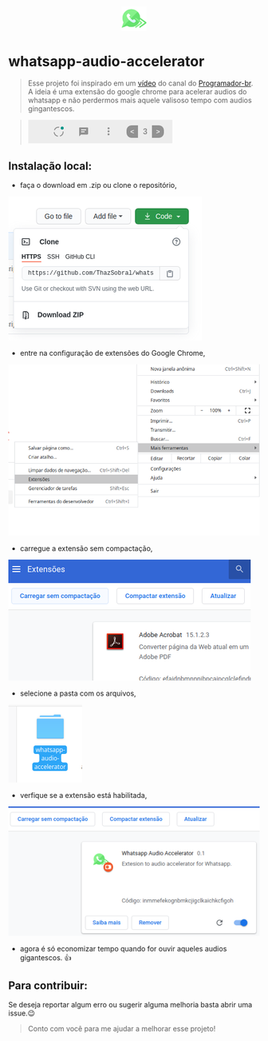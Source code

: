 <p align="center">
  <img src="/images/icon.png" width="10%">
</p>

# whatsapp-audio-accelerator
> Esse projeto foi inspirado em um [vídeo](https://www.youtube.com/watch?v=j0Ih1xVyKbY&t=669s) do canal do [Programador-br](https://www.youtube.com/channel/UCrdgeUeCll2QKmqmihIgKBQ). A ideia é uma extensão do google chrome para acelerar audios do whatsapp e não perdermos mais aquele valisoso tempo com audios gingantescos.

> <img src="./images/extension-print.png" alt="print da extensão">

## Instalação local:

- faça o download em .zip ou clone o repositório,

<img src="./images/step1.png" alt="print da extensão">

- entre na configuração de extensões do Google Chrome,

<img src="./images/step2.png" alt="print da extensão">

- carregue a extensão sem compactação,

<img src="./images/step3.png" alt="print da extensão">

- selecione a pasta com os arquivos,

<img src="./images/step4.png" alt="print da extensão">

- verfique se a extensão está habilitada,

<img src="./images/step5.png" alt="print da extensão">

- agora é só economizar tempo quando for ouvir aqueles audios gigantescos. :thumbsup:

## Para contribuir:

Se deseja reportar algum erro ou sugerir alguma melhoria basta abrir uma issue.:wink:

> Conto com você para me ajudar a melhorar esse projeto!
